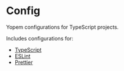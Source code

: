 # Config

Yopem configurations for TypeScript projects.

Includes configurations for:

- [TypeScript](https://www.typescriptlang.org/)
- [ESLint](https://eslint.org/)
- [Prettier](https://prettier.io/)
